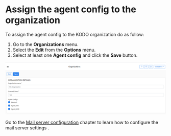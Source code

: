 # Assign the agent config to the organization

To assign the agent config to the KODO organization do as follow:

1. Go to the **Organizations** menu.
2. Select the **Edit** from the **Options** menu.
3. Select at least one **Agent config** and click the **Save** button.

![](../../../.gitbook/assets/image%20%2812%29.png)

Go to the [Mail server configuration](../mail-server-configuration.md) chapter to learn how to configure the mail server settings .

